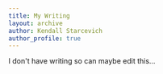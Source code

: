 ```yaml
---
title: My Writing
layout: archive
author: Kendall Starcevich
author_profile: true
---
```

I don't have writing so can maybe edit this...
